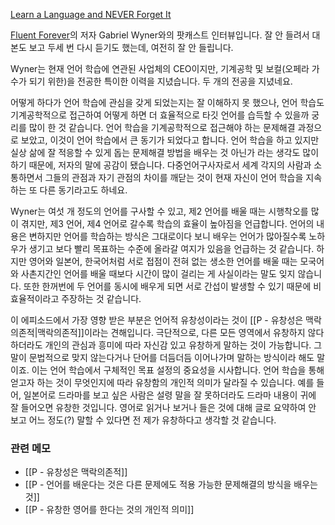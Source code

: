 [Learn a Language and NEVER Forget It](https://reallifeglobal.com/bb19-fluent-forever/)

[Fluent Forever](https://www.amazon.com/Fluent-Forever-Learn-Language-Forget/dp/0385348118)의 저자 Gabriel Wyner와의 팟캐스트 인터뷰입니다. 잘 안 들려서 대본도 보고 두세 번 다시 듣기도 했는데, 여전히 잘 안 들립니다. 

Wyner는 현재 언어 학습에 연관된 사업체의 CEO이지만, 기계공학 및 보컬(오페라 가수가 되기 위한)을 전공한 특이한 이력을 지녔습니다. 두 개의 전공을 지녔네요.

어떻게 하다가 언어 학습에 관심을 갖게 되었는지는 잘 이해하지 못 했으나, 언어 학습도 기계공학적으로 접근하여 어떻게 하면 더 효율적으로 타깃 언어를 습득할 수 있을까 궁리를 많이 한 것 같습니다. 언어 학습을 기계공학적으로 접근해야 하는 문제해결 과정으로 보았고, 이것이 언어 학습에서 큰 동기가 되었다고 합니다. 언어 학습을 하고 있지만 실상 삶에 잘 적응할 수 있게 돕는 문제해결 방법을 배우는 것 아닌가 라는 생각도 많이 하기 때문에, 저자의 말에 공감이 됐습니다. 다중언어구사자로서 세계 각지의 사람과 소통하면서 그들의 관점과 자기 관점의 차이를 깨닫는 것이 현재 자신이 언어 학습을 지속하는 또 다른 동기라고도 하네요.

Wyner는 여섯 개 정도의 언어를 구사할 수 있고, 제2 언어를 배울 때는 시행착오를 많이 겪지만, 제3 언어, 제4 언어로 갈수록 학습의 효율이 높아짐을 언급합니다. 언어의 내용은 변하지만 언어를 학습하는 방식은 그대로이다 보니 배우는 언어가 많아질수록 노하우가 생기고 보다 빨리 목표하는 수준에 올라갈 여지가 있음을 언급하는 것 같습니다. 하지만 영어와 일본어, 한국어처럼 서로 접점이 전혀 없는 생소한 언어를 배울 때는 모국어와 사촌지간인 언어를 배울 때보다 시간이 많이 걸리는 게 사실이라는 말도 잊지 않습니다. 또한 한꺼번에 두 언어를 동시에 배우게 되면 서로 간섭이 발생할 수 있기 때문에 비효율적이라고 주장하는 것 같습니다.

이 에피소드에서 가장 영향 받은 부분은 언어적 유창성이라는 것이 [[P - 유창성은 맥락의존적|맥락의존적]]이라는 견해입니다. 극단적으로, 다른 모든 영역에서 유창하지 않다 하더라도 개인의 관심과 흥미에 따라 자신감 있고 유창하게 말하는 것이 가능합니다. 그 말이 문법적으로 맞지 않는다거나 단어를 더듬더듬 이어나가며 말하는 방식이라 해도 말이죠. 이는 언어 학습에서 구체적인 목표 설정의 중요성을 시사합니다. 언어 학습을 통해 얻고자 하는 것이 무엇인지에 따라 유창함의 개인적 의미가 달라질 수 있습니다. 예를 들어, 일본어로 드라마를 보고 싶은 사람은 설령 말을 잘 못하더라도 드라마 내용이 귀에 잘 들어오면 유창한 것입니다. 영어로 읽거나 보거나 들은 것에 대해 글로 요약하여 안 보고 어느 정도(?) 말할 수 있다면 전 제가 유창하다고 생각할 것 같습니다. 


### 관련 메모
- [[P - 유창성은 맥락의존적]]
- [[P - 언어를 배운다는 것은 다른 문제에도 적용 가능한 문제해결의 방식을 배우는 것]]
- [[P - 유창한 영어를 한다는 것의 개인적 의미]]

